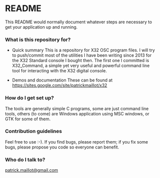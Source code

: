 # README #

This README would normally document whatever steps are necessary to get your application up and running.

### What is this repository for? ###

* Quick summary
This is a repository for X32 OSC program files. I will try to push/commit most of the utilities I have been writing since 2013 for the X32 Standard console I bought then.
The first one I committed is X32_Command, a simple yet very useful and powerful command line tool for interacting with the X32 digital console.
 
* Demos and documentation
These can be found at https://sites.google.com/site/patrickmaillot/x32

### How do I get set up? ###

The tools are generally simple C programs, some are just command line tools, others (to come) are Windows application using MSC windows, or GTK for some of them.

### Contribution guidelines ###

Feel free to use :-). If you find bugs, please report them; if you fix some bugs, please propose you code so everyone can benefit.

### Who do I talk to? ###

patrick.maillot@gmail.com
